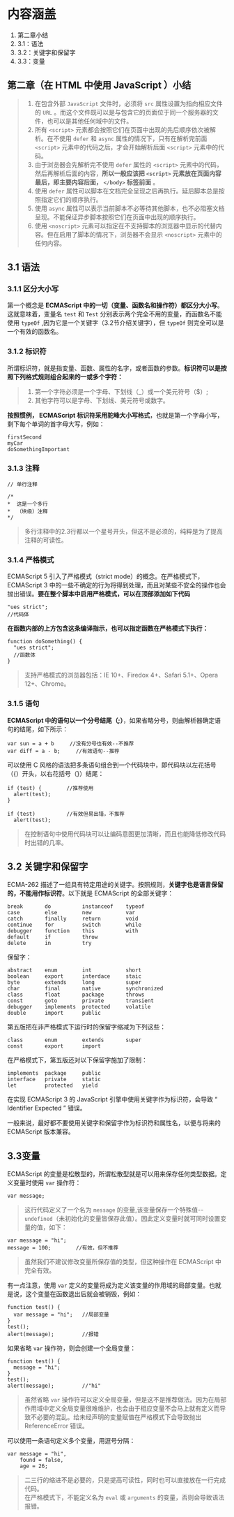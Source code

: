 # 内容涵盖
1. 第二章小结
2. 3.1：语法
3. 3.2：关键字和保留字
4. 3.3：变量

## 第二章（在 HTML 中使用 JavaScript ）小结

> 1. 在包含外部 `JavaScript` 文件时，必须将 `src` 属性设置为指向相应文件的 `URL` 。而这个文件既可以是与包含它的页面位于同一个服务器的文件，也可以是其他任何域中的文件。  
> 2. 所有 `<script>` 元素都会按照它们在页面中出现的先后顺序依次被解析。在不使用 `defer` 和 `async` 属性的情况下，只有在解析完前面 `<script>` 元素中的代码之后，才会开始解析后面 `<script>` 元素中的代码。  
> 3. 由于浏览器会先解析完不使用 `defer` 属性的 `<script>` 元素中的代码，然后再解析后面的内容，**所以一般应该把 `<script>` 元素放在页面内容最后，即主要内容后面， `</body>` 标签前面**  。
> 4. 使用 `defer` 属性可以脚本在文档完全呈现之后再执行。延后脚本总是按照指定它们的顺序执行。  
> 5. 使用 `async` 属性可以表示当前脚本不必等待其他脚本，也不必阻塞文档呈现。不能保证异步脚本按照它们在页面中出现的顺序执行。  
> 6. 使用 `<noscript>` 元素可以指定在不支持脚本的浏览器中显示的代替内容。但在启用了脚本的情况下，浏览器不会显示 `<noscript>` 元素中的任何内容。

<span id="3.1"></span>
## 3.1 语法
### 3.1.1 区分大小写

第一个概念是 **ECMAScript 中的一切（变量、函数名和操作符）都区分大小写**。这就意味着，变量名 `test` 和 `Test` 分别表示两个完全不用的变量，而函数名不能使用 `typeOf` ,因为它是一个关键字（3.2节介绍关键字），但 `typeOf` 则完全可以是一个有效的函数名。

### 3.1.2 标识符
所谓标识符，就是指变量、函数、属性的名字，或者函数的参数。**标识符可以是按照下列格式规则组合起来的一或多个字符：**
> 1. 第一个字符必须是一个字母、下划线（_）或一个美元符号（$）;  
> 2. 其他字符可以是字母、下划线、美元符号或数字。

**按照惯例， ECMAScript 标识符采用驼峰大小写格式**，也就是第一个字母小写，剩下每个单词的首字母大写，例如：
```
firstSecond
myCar
doSomethingImportant
```

### 3.1.3 注释
```
// 单行注释

/*
*  这是一个多行
*  （块级）注释
*/
```
> 多行注释中的2.3行都以一个星号开头，但这不是必须的，纯粹是为了提高注释的可读性。

### 3.1.4 严格模式
ECMAScript 5 引入了严格模式（strict mode）的概念。在严格模式下，ECMAScript 3 中的一些不确定的行为将得到处理，而且对某些不安全的操作也会抛出错误。**要在整个脚本中启用严格模式，可以在顶部添加如下代码**
```
"ues strict";
//代码体
```
**在函数内部的上方包含这条编译指示，也可以指定函数在严格模式下执行：**
```
function doSomething() {
  "ues strict";
  //函数体
}
```
> 支持严格模式的浏览器包括：IE 10+、Firedox 4+、Safari 5.1+、Opera 12+、Chrome。

### 3.1.5 语句
**ECMAScript 中的语句以一个分号结尾（;）**，如果省略分号，则由解析器确定语句的结尾，如下所示：
```
var sun = a + b     //没有分号也有效--不推荐
var diff = a - b;     //有效语句--推荐
```
可以使用 C 风格的语法把多条语句组合到一个代码块中，即代码块以左花括号（{）开头，以右花括号（}）结尾：
```
if (test) {        //推荐使用
  alert(test);
}

if (test)          //有效但易出错，不推荐
  alert(test);
```
> 在控制语句中使用代码块可以让编码意图更加清晰，而且也能降低修改代码时出错的几率。

<span id="3.2"></span>
## 3.2 关键字和保留字
ECMA-262 描述了一组具有特定用途的关键字。按照规则，**关键字也是语言保留的，不能用作标识符**。以下就是 ECMAScript 的全部关键字：

```
break       do          instanceof    typeof
case        else        new           var
catch       finally     return        void
continue    for         switch        while
debugger    function    this          with
default     if          throw
delete      in          try
```
保留字：
```
abstract    enum        int           short
boolean     export      interdace     staic
byte        extends     long          super
char        final       native        synchronized
class       float       package       throws
const       goto        private       transient
debugger    implements  protected     volatile
double      import      public
```
第五版把在非严格模式下运行时的保留字缩减为下列这些：
```
class       enum        extends       super
const       export      import
```
在严格模式下，第五版还对以下保留字施加了限制：
```
implements  package     public
interface   private     static
let         protected   yield
```
在实现 ECMAScript 3 的 JavaScript 引擎中使用关键字作为标识符，会导致 “ Identifier Expected ” 错误。

一般来说，最好都不要使用关键字和保留字作为标识符和属性名，以便与将来的 ECMAScript 版本兼容。

<span id="3.3"></span>
## 3.3变量
ECMAScript 的变量是松散型的，所谓松散型就是可以用来保存任何类型数据。定义变量时使用 `var` 操作符：
```
var message;
```

> 这行代码定义了一个名为 `message` 的变量,该变量保存一个特殊值--`undefined`（未初始化的变量皆保存此值）。因此定义变量时就可同时设置变量的值，如下：

```
var message = "hi";
message = 100;        //有效，但不推荐
```

> 虽然我们不建议修改变量所保存值的类型，但这种操作在 ECMAScript 中完全有效。

有一点注意，使用 `var` 定义的变量将成为定义该变量的作用域的局部变量。也就是说，这个变量在函数退出后就会被销毁，例如：
```
function test() {
  var message = "hi";   //局部变量
}
test();
alert(message);         //报错
```
如果省略 `var` 操作符，则会创建一个全局变量：
```
function test() {
  message = "hi";
}
test();
alert(message);         //"hi"
```
> 虽然省略 `var` 操作符可以定义全局变量，但是这不是推荐做法。因为在局部作用域中定义全局变量很难维护，也会由于相应变量不会马上就有定义而导致不必要的混乱。给未经声明的变量赋值在严格模式下会导致抛出 ReferenceError 错误。

可以使用一条语句定义多个变量，用逗号分隔：
```
var message = "hi",
    found = false,
    age = 26;
```
> 二三行的缩进不是必要的，只是提高可读性，同时也可以直接放在一行完成代码。  
> 在严格模式下，不能定义名为 `eval` 或 `arguments` 的变量，否则会导致语法报错。

